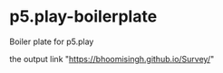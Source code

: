 # p5.play-boilerplate
Boiler plate for p5.play

the output link "https://bhoomisingh.github.io/Survey/"
